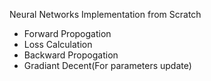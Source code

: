 Neural Networks Implementation from Scratch
- Forward Propogation
- Loss Calculation
- Backward Propogation
- Gradiant Decent(For parameters update)
